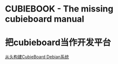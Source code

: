 CUBIEBOOK - The missing cubieboard manual
=========================================

# 把cubieboard当作开发平台

[从头构建CubieBoard Debian系统](debian/debian.md)
